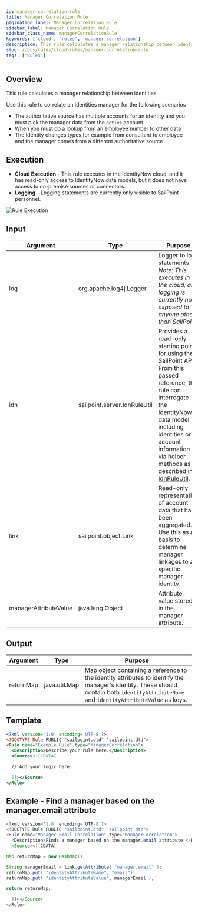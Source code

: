 ```yaml
---
id: manager-correlation-rule
title: Manager Correlation Rule
pagination_label: Manager Correlation Rule
sidebar_label: Manager Correlation Rule
sidebar_class_name: managerCorrelationRule
keywords: ['cloud', 'rules', 'manager correlation']
description: This rule calculates a manager relationship between identities.
slug: /docs/rules/cloud-rules/manager-correlation-rule
tags: ['Rules']
---
```


## Overview

This rule calculates a manager relationship between identities.

Use this rule to correlate an identities manager for the following scenarios

* The authoritative source has multiple accounts for an identity and you must pick the manager data from the `active` account
* When you must do a lookup from an employee number to other data
* The Identity changes types for example from consultant to employee and the manager comes from a different authoritative source

## Execution

- **Cloud Execution** - This rule executes in the IdentityNow cloud, and it has read-only access to IdentityNow data models, but it does not have access to on-premise sources or connectors.
- **Logging** - Logging statements are currently only visible to SailPoint personnel.

![Rule Execution](../img/cloud_execution.png)

## Input

| Argument | Type | Purpose |
| --- | --- | --- |
| log | org.apache.log4j.Logger | Logger to log statements. _Note: This executes in the cloud, and logging is currently not exposed to anyone other than SailPoint._ |
| idn | sailpoint.server.IdnRuleUtil | Provides a read-only starting point for using the SailPoint API. From this passed reference, the rule can interrogate the IdentityNow data model including identities or account information via helper methods as described in [IdnRuleUtil](../idn_rule_utility.md). |
| link | sailpoint.object.Link | Read-only representation of account data that has been aggregated. Use this as a basis to determine manager linkages to a specific manager identity. |
| managerAttributeValue | java.lang.Object | Attribute value stored in the manager attribute. |

## Output

| Argument | Type | Purpose |
| --- | --- | --- |
| returnMap | java.util.Map | Map object containing a reference to the identity attributes to identify the manager's identity. These should contain both `identityAttributeName` and `identityAttributeValue` as keys. |

## Template

```xml
<?xml version='1.0' encoding='UTF-8'?>
<!DOCTYPE Rule PUBLIC "sailpoint.dtd" "sailpoint.dtd">
<Rule name="Example Rule" type="ManagerCorrelation">
  <Description>Describe your rule here.</Description>
  <Source><![CDATA[

  // Add your logic here.

  ]]></Source>
</Rule>
```

## Example - Find a manager based on the manager.email attribute

```java
<?xml version='1.0' encoding='UTF-8'?>
<!DOCTYPE Rule PUBLIC "sailpoint.dtd" "sailpoint.dtd">
<Rule name="Manager Email Correlation" type="ManagerCorrelation">
  <Description>Finds a manager based on the manager.email attribute.</Description>
  <Source><![CDATA[

Map returnMap = new HashMap();

String managerEmail = link.getAttribute( "manager.email" );
returnMap.put( "identityAttributeName", "email");
returnMap.put( "identityAttributeValue", managerEmail );

return returnMap;

  ]]></Source>
</Rule>
```
